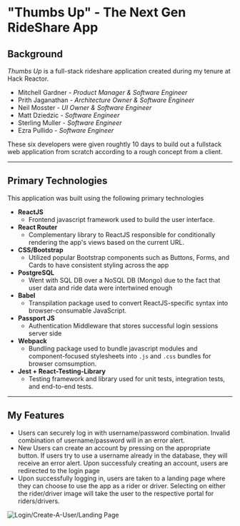 # "Thumbs Up" - The Next Gen RideShare App

## Background

*Thumbs Up* is a full-stack rideshare application created during my tenure at Hack Reactor.

- Mitchell Gardner - *Product Manager & Software Engineer*
- Prith Jaganathan - *Architecture Owner & Software Engineer*
- Neil Mosster - *UI Owner & Software Engineer*
- Matt Dziedzic - *Software Engineer*
- Sterling Muller - *Software Engineer*
- Ezra Pullido - *Software Engineer*


These six developers were given roughtly 10 days to build out a fullstack web application from scratch according to a rough concept from a client.

---

## Primary Technologies

This application was built using the following primary technologies

- **ReactJS**
    - Frontend javascript framework used to build the user interface.
- **React Router**
    - Complementary library to ReactJS responsible for conditionally rendering the app's views based on the current URL.
- **CSS/Bootstrap**
    - Utilized popular Bootstrap components such as Buttons, Forms, and Cards to have consistent styling across the app
- **PostgreSQL**
    - Went with SQL DB over a NoSQL DB (Mongo) due to the fact that user data and ride data were intertwined enough 
- **Babel**
    - Transpilation package used to convert ReactJS-specific syntax into browser-consumable JavaScript.
- **Passport JS**
    - Authentication Middleware that stores successful login sessions server side
- **Webpack**
    - Bundling package used to bundle javascript modules and component-focused stylesheets into ```.js``` and ```.css``` bundles for browser comsumption.
- **Jest + React-Testing-Library**
    - Testing framework and library used for unit tests, integration tests, and end-to-end tests.

---

## My Features

- Users can securely log in with username/password combination. Invalid combination of username/password will in an error alert. 
- New Users can create an account by pressing on the appropriate button. If users try to use a username already in the database, they will receive an error alert. Upon successfuly creating an account,  users are redirected to the login page
- Upon successfully logging in, users are taken to a landing page where they can choose to use the app as a rider or driver. Selecting on either the rider/driver image will take the user to the respective portal for riders/drivers. 

![Login/Create-A-User/Landing Page](https://i.imgur.com/wWCtJzu.gif)

